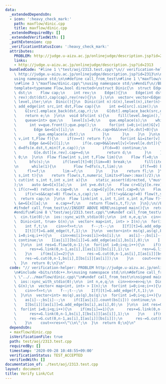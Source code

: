 ```yaml
---
data:
  _extendedDependsOn:
  - icon: ':heavy_check_mark:'
    path: maxflow/dinic.cpp
    title: maxflow/dinic.cpp
  _extendedRequiredBy: []
  _extendedVerifiedWith: []
  _pathExtension: cpp
  _verificationStatusIcon: ':heavy_check_mark:'
  attributes:
    PROBLEM: http://judge.u-aizu.ac.jp/onlinejudge/description.jsp?id=2313
    links:
    - http://judge.u-aizu.ac.jp/onlinejudge/description.jsp?id=2313
  bundledCode: "#line 1 \"test/aoj/2313.test.cpp\"\n// verification-helper: PROBLEM\
    \ http://judge.u-aizu.ac.jp/onlinejudge/description.jsp?id=2313\n\n#include <bits/stdc++.h>\n\
    using namespace std;\n\n#define call_from_test\n#line 1 \"maxflow/dinic.cpp\"\n\
    \n#line 3 \"maxflow/dinic.cpp\"\nusing namespace std;\n#endif\n//BEGIN CUT HERE\n\
    template<typename Flow,bool directed>\nstruct Dinic{\n  struct Edge {\n    int\
    \ dst;\n    Flow cap;\n    int rev;\n    Edge(){}\n    Edge(int dst,Flow cap,int\
    \ rev):dst(dst),cap(cap),rev(rev){}\n  };\n\n  vector< vector<Edge> > G;\n  vector<int>\
    \ level,iter;\n\n  Dinic(){}\n  Dinic(int n):G(n),level(n),iter(n){}\n\n  int\
    \ add_edge(int src,int dst,Flow cap){\n    int e=G[src].size();\n    int r=(src==dst?e+1:G[dst].size());\n\
    \    G[src].emplace_back(dst,cap,r);\n    G[dst].emplace_back(src,directed?0:cap,e);\n\
    \    return e;\n  }\n\n  void bfs(int s){\n    fill(level.begin(),level.end(),-1);\n\
    \    queue<int> que;\n    level[s]=0;\n    que.emplace(s);\n    while(!que.empty()){\n\
    \      int v=que.front();que.pop();\n      for(int i=0;i<(int)G[v].size();i++){\n\
    \        Edge &e=G[v][i];\n        if(e.cap>0&&level[e.dst]<0){\n          level[e.dst]=level[v]+1;\n\
    \          que.emplace(e.dst);\n        }\n      }\n    }\n  }\n\n  Flow dfs(int\
    \ v,int t,Flow f){\n    if(v==t) return f;\n    for(int &i=iter[v];i<(int)G[v].size();i++){\n\
    \      Edge &e=G[v][i];\n      if(e.cap>0&&level[v]<level[e.dst]){\n        Flow\
    \ d=dfs(e.dst,t,min(f,e.cap));\n        if(d==0) continue;\n        e.cap-=d;\n\
    \        G[e.dst][e.rev].cap+=d;\n        return d;\n      }\n    }\n    return\
    \ 0;\n  }\n\n  Flow flow(int s,int t,Flow lim){\n    Flow fl=0;\n    while(1){\n\
    \      bfs(s);\n      if(level[t]<0||lim==0) break;\n      fill(iter.begin(),iter.end(),0);\n\
    \n      while(1){\n        Flow f=dfs(s,t,lim);\n        if(f==0) break;\n   \
    \     fl+=f;\n        lim-=f;\n      }\n    }\n    return fl;\n  }\n\n  Flow flow(int\
    \ s,int t){\n    return flow(s,t,numeric_limits<Flow>::max()/2);\n  }\n\n  Flow\
    \ cut(int s,int t,int x,int a){\n    static_assert(directed, \"must be directed\"\
    );\n    auto &e=G[x][a];\n    int y=e.dst;\n    Flow cr=G[y][e.rev].cap;\n   \
    \ if(cr==0) return e.cap=0;\n    e.cap=G[y][e.rev].cap=0;\n    Flow cap=cr-flow(x,y,cr);\n\
    \    if(x!=s&&cap!=0) flow(x,s,cap);\n    if(t!=y&&cap!=0) flow(t,y,cap);\n  \
    \  return cap;\n  }\n\n  Flow link(int s,int t,int x,int a,Flow f){\n    auto\
    \ &e=G[x][a];\n    e.cap+=f;\n    return flow(s,t,f);\n  }\n};\n//END CUT HERE\n\
    #ifndef call_from_test\n//INSERT ABOVE HERE\nsigned main(){\n  return 0;\n}\n\
    #endif\n#line 8 \"test/aoj/2313.test.cpp\"\n#undef call_from_test\n\nsigned main(){\n\
    \  cin.tie(0);\n  ios::sync_with_stdio(0);\n\n  int n,e,q;\n  cin>>n>>e>>q;\n\
    \  Dinic<int, true> G(n);\n  vector< map<int, int> > I(n);\n  for(int i=0;i<e;i++){\n\
    \    int f,t;\n    cin>>f>>t;\n    f--;t--;\n    I[f][t]=G.add_edge(f,t,1);\n\
    \    I[t][f]=G.add_edge(t,f,1);\n  }\n\n  vector<int> ms(q),as(q),bs(q);\n  for(int\
    \ i=0;i<q;i++){\n    cin>>ms[i]>>as[i]>>bs[i];\n    as[i]--;bs[i]--;\n    if(I[as[i]].count(bs[i]))\
    \ continue;\n    I[as[i]][bs[i]]=G.add_edge(as[i],bs[i],0);\n    I[bs[i]][as[i]]=G.add_edge(bs[i],as[i],0);\n\
    \  }\n\n  int res=G.flow(0,n-1);\n  for(int i=0;i<q;i++){\n    if(ms[i]==1){\n\
    \      res+=G.link(0,n-1,as[i],I[as[i]][bs[i]],1);\n      res+=G.link(0,n-1,bs[i],I[bs[i]][as[i]],1);\n\
    \    }\n    if(ms[i]==2){\n      res-=G.cut(0,n-1,as[i],I[as[i]][bs[i]]);\n  \
    \    res-=G.cut(0,n-1,bs[i],I[bs[i]][as[i]]);\n    }\n    cout<<res<<\"\\n\";\n\
    \  }\n  return 0;\n}\n"
  code: "// verification-helper: PROBLEM http://judge.u-aizu.ac.jp/onlinejudge/description.jsp?id=2313\n\
    \n#include <bits/stdc++.h>\nusing namespace std;\n\n#define call_from_test\n#include\
    \ \"../../maxflow/dinic.cpp\"\n#undef call_from_test\n\nsigned main(){\n  cin.tie(0);\n\
    \  ios::sync_with_stdio(0);\n\n  int n,e,q;\n  cin>>n>>e>>q;\n  Dinic<int, true>\
    \ G(n);\n  vector< map<int, int> > I(n);\n  for(int i=0;i<e;i++){\n    int f,t;\n\
    \    cin>>f>>t;\n    f--;t--;\n    I[f][t]=G.add_edge(f,t,1);\n    I[t][f]=G.add_edge(t,f,1);\n\
    \  }\n\n  vector<int> ms(q),as(q),bs(q);\n  for(int i=0;i<q;i++){\n    cin>>ms[i]>>as[i]>>bs[i];\n\
    \    as[i]--;bs[i]--;\n    if(I[as[i]].count(bs[i])) continue;\n    I[as[i]][bs[i]]=G.add_edge(as[i],bs[i],0);\n\
    \    I[bs[i]][as[i]]=G.add_edge(bs[i],as[i],0);\n  }\n\n  int res=G.flow(0,n-1);\n\
    \  for(int i=0;i<q;i++){\n    if(ms[i]==1){\n      res+=G.link(0,n-1,as[i],I[as[i]][bs[i]],1);\n\
    \      res+=G.link(0,n-1,bs[i],I[bs[i]][as[i]],1);\n    }\n    if(ms[i]==2){\n\
    \      res-=G.cut(0,n-1,as[i],I[as[i]][bs[i]]);\n      res-=G.cut(0,n-1,bs[i],I[bs[i]][as[i]]);\n\
    \    }\n    cout<<res<<\"\\n\";\n  }\n  return 0;\n}\n"
  dependsOn:
  - maxflow/dinic.cpp
  isVerificationFile: true
  path: test/aoj/2313.test.cpp
  requiredBy: []
  timestamp: '2020-09-28 10:48:55+09:00'
  verificationStatus: TEST_ACCEPTED
  verifiedWith: []
documentation_of: ./test/aoj/2313.test.cpp
layout: document
title: Verify Link/Cut
---
```


